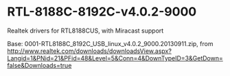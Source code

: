 # RTL-8188C-8192C-v4.0.2-9000
Realtek drivers for RTL8188CUS, with Miracast support

Base: 0001-RTL8188C_8192C_USB_linux_v4.0.2_9000.20130911.zip, from http://www.realtek.com/downloads/downloadsView.aspx?Langid=1&PNid=21&PFid=48&Level=5&Conn=4&DownTypeID=3&GetDown=false&Downloads=true
